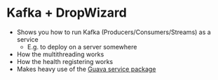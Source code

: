 # Kafka + DropWizard

- Shows you how to run Kafka (Producers/Consumers/Streams) as a service
  - E.g. to deploy on a server somewhere
- How the multithreading works
- How the health registering works
- Makes heavy use of the [Guava service package](https://github.com/google/guava/wiki/ServiceExplained)